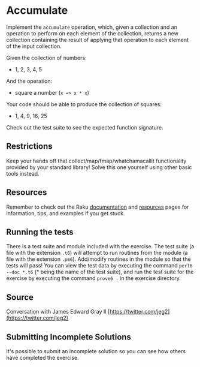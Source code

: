 # Accumulate

Implement the `accumulate` operation, which, given a collection and an
operation to perform on each element of the collection, returns a new
collection containing the result of applying that operation to each element of
the input collection.

Given the collection of numbers:

- 1, 2, 3, 4, 5

And the operation:

- square a number (`x => x * x`)

Your code should be able to produce the collection of squares:

- 1, 4, 9, 16, 25

Check out the test suite to see the expected function signature.

## Restrictions

Keep your hands off that collect/map/fmap/whatchamacallit functionality
provided by your standard library!
Solve this one yourself using other basic tools instead.

## Resources

Remember to check out the Raku [documentation](https://docs.perl6.org/) and
[resources](https://raku.org/resources/) pages for information, tips, and
examples if you get stuck.

## Running the tests

There is a test suite and module included with the exercise.
The test suite (a file with the extension `.t6`) will attempt to run routines
from the module (a file with the extension `.pm6`).
Add/modify routines in the module so that the tests will pass! You can view the
test data by executing the command `perl6 --doc *.t6` (\* being the name of the
test suite), and run the test suite for the exercise by executing the command
`prove6 .` in the exercise directory.

## Source

Conversation with James Edward Gray II [https://twitter.com/jeg2](https://twitter.com/jeg2)

## Submitting Incomplete Solutions
It's possible to submit an incomplete solution so you can see how others have completed the exercise.
